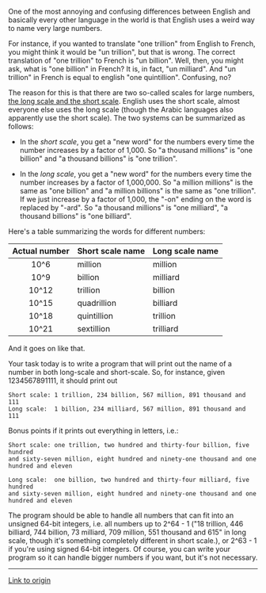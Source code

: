One of the most annoying and confusing differences between English and basically every other language in the world is that English uses a weird way to name very large numbers. 

For instance, if you wanted to translate "one trillion" from English to French, you might think it would be "un trillion", but that is wrong. The correct translation of "one trillion" to French is "un billion". Well, then, you might ask, what is "one billion" in French? It is, in fact, "un milliard". And "un trillion" in French is equal to english "one quintillion". Confusing, no?

The reason for this is that there are two so-called scales for large numbers, [the long scale and the short scale](http://en.wikipedia.org/wiki/Long_and_short_scales). English uses the short scale, almost everyone else uses the long scale (though the Arabic languages also apparently use the short scale). The two systems can be summarized as follows:

* In the *short scale*, you get a "new word" for the numbers every time the number increases by a factor of 1,000. So "a thousand millions" is "one billion" and "a thousand billions" is "one trillion".

* In the *long scale*, you get a "new word" for the numbers every time the number increases by a factor of 1,000,000. So "a million millions" is the same as "one billion" and "a million billions" is the same as "one trillion". If we just increase by a factor of 1,000, the "-on" ending on the word is replaced by "-ard". So "a thousand millions" is "one milliard", "a thousand billions" is "one billiard".

Here's a table summarizing the words for different numbers: 

Actual number|Short scale name|Long scale name
|:--:|:---|:---
10^6  | million     | million
10^9  | billion     | milliard
10^12 | trillion    | billion
10^15 | quadrillion | billiard
10^18 | quintillion | trillion
10^21 | sextillion  | trilliard

And it goes on like that. 

Your task today is to write a program that will print out the name of a number in both long-scale and short-scale. So, for instance, given 1234567891111, it should print out 

    Short scale: 1 trillion, 234 billion, 567 million, 891 thousand and 111
    Long scale:  1 billion, 234 milliard, 567 million, 891 thousand and 111
    
Bonus points if it prints out everything in letters, i.e.:

    Short scale: one trillion, two hundred and thirty-four billion, five hundred
    and sixty-seven million, eight hundred and ninety-one thousand and one
    hundred and eleven
    
    Long scale:  one billion, two hundred and thirty-four milliard, five hundred
    and sixty-seven million, eight hundred and ninety-one thousand and one
    hundred and eleven
    
The program should be able to handle all numbers that can fit into an unsigned 64-bit integers, i.e. all numbers up to 2^64 - 1 ("18 trillion, 446 billiard, 744 billion, 73 milliard, 709 million, 551 thousand and 615" in long scale, though it's something completely different in short scale.), or 2^63 - 1 if you're using signed 64-bit integers. Of course, you can write your program so it can handle bigger numbers if you want, but it's not necessary.

---

[Link to origin](https://www.reddit.com/r/dailyprogrammer/xdwyb)